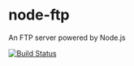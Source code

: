 node-ftp
========

An FTP server powered by Node.js

[![Build Status](https://secure.travis-ci.org/apergy/node-ftp.png)](http://travis-ci.org/apergy/node-ftp)
